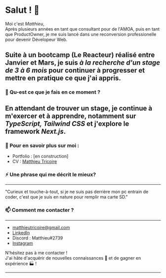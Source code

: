 # Salut ! 👋

Moi c'est _Matthieu_, <br>
Après plusieurs années en tant que consultant pour de l'AMOA, puis en tant que ProductOwner, je me suis lancé dans une reconversion professionelle pour devenir Dévelopeur Web.

Suite à un bootcamp (Le Reacteur) réalisé entre Janvier et Mars, je suis _à la recherche d'un stage de 3 à 6 mois_ pour continuer à progresser et mettre en pratique ce que j'ai appris.
---

### 🌱 Qu-est ce que je fais en ce moment ?


En attendant de trouver un stage, je continue à m'exercer et à apprendre, notamment sur _TypeScript, Tailwind CSS_ et j'explore le framework _Next.js_.
---
### 📖 Pour en savoir plus sur moi :



- Portfolio : [en construction]
- CV : [Matthieu Tricoire]()

### ⚡ Une phrase qui me décrit le mieux?

---

"Curieux et touche-à-tout, si je ne suis pas derrière mon pc entrain de coder, c'est que je suis en nature pour remplir ma carte SD."

### 📫 Comment me contacter ?

---

- matthieutricoire@gmail.com
- [LinkedIn](https://www.linkedin.com/in/garima-singh-34042a177/)
- Discord : Matthieu#2739
- [Instagram](https://www.instagram.com/matthieutricoire/)

N'hésitez pas à me contacter !<br>
J'ai hâte d'acquérir de nouvelles connaissances 🧠 et de gagner en expérience 🏭 !

---

<!--
**garimasingh128/garimasingh128** is a ✨ _special_ ✨ repository because its `README.md` (this file) appears on your GitHub profile.

Here are some ideas to get you started:

- 🔭 I’m currently working on ...
- 🌱 I’m currently learning ...
- 👯 I’m looking to collaborate on ...
- 🤔 I’m looking for help with ...
- 💬 Ask me about ...
- 📫 How to reach me: ...
- 😄 Pronouns: ...
- ⚡ Fun fact: ...
-->
